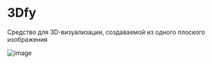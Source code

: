 # 3Dfy

Средство для 3D-визуализации, создаваемой из одного плоского изображения

![image](https://user-images.githubusercontent.com/51191280/204309201-907172d8-9fa8-47ad-9a48-ac6fad7038af.png)
